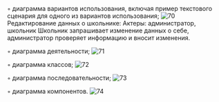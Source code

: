◦ диаграмма вариантов использования, включая пример текстового сценария для одного из вариантов использования; 
![70](https://user-images.githubusercontent.com/113173126/226740338-baf54bf6-7719-4915-907d-1985487097f5.png)
Редактирование данных о школьнике:
Актеры: администратор, школьник
Школьник запрашивает изменение данных о себе, администратор проверяет информацию и вносит изменения.

◦ диаграмма деятельности; 
![71](https://user-images.githubusercontent.com/113173126/226740366-beb526fb-4f31-40eb-8f4c-989abfec4388.png)

◦ диаграмма классов; 
![72](https://user-images.githubusercontent.com/113173126/226740675-9020f7c9-b7be-4583-bdc1-2d6101dcd1da.png)

◦ диаграмма последовательности; 
![73](https://user-images.githubusercontent.com/113173126/226740686-1b4373ef-07d2-4197-a3bd-9f800d14cf89.png)

◦ диаграмма компонентов.
![74](https://user-images.githubusercontent.com/113173126/226740690-7ca02b08-4695-4166-9563-397ddee041d8.png)
